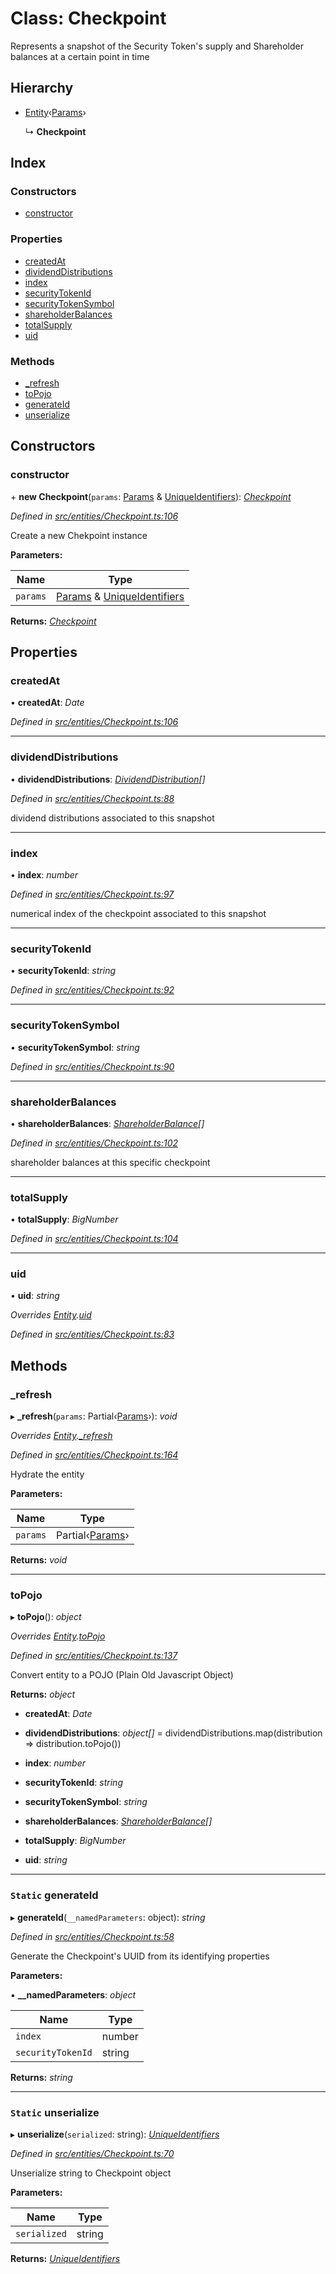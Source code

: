 # Class: Checkpoint

Represents a snapshot of the Security Token's supply and Shareholder balances at a certain point in time

## Hierarchy

- [Entity](_entities_entity_.entity.md)‹[Params](../interfaces/_entities_checkpoint_.params.md)›

  ↳ **Checkpoint**

## Index

### Constructors

- [constructor](_entities_checkpoint_.checkpoint.md#constructor)

### Properties

- [createdAt](_entities_checkpoint_.checkpoint.md#createdat)
- [dividendDistributions](_entities_checkpoint_.checkpoint.md#dividenddistributions)
- [index](_entities_checkpoint_.checkpoint.md#index)
- [securityTokenId](_entities_checkpoint_.checkpoint.md#securitytokenid)
- [securityTokenSymbol](_entities_checkpoint_.checkpoint.md#securitytokensymbol)
- [shareholderBalances](_entities_checkpoint_.checkpoint.md#shareholderbalances)
- [totalSupply](_entities_checkpoint_.checkpoint.md#totalsupply)
- [uid](_entities_checkpoint_.checkpoint.md#uid)

### Methods

- [\_refresh](_entities_checkpoint_.checkpoint.md#_refresh)
- [toPojo](_entities_checkpoint_.checkpoint.md#topojo)
- [generateId](_entities_checkpoint_.checkpoint.md#static-generateid)
- [unserialize](_entities_checkpoint_.checkpoint.md#static-unserialize)

## Constructors

### constructor

\+ **new Checkpoint**(`params`: [Params](../interfaces/_entities_checkpoint_.params.md) & [UniqueIdentifiers](../interfaces/_entities_checkpoint_.uniqueidentifiers.md)): _[Checkpoint](_entities_checkpoint_.checkpoint.md)_

_Defined in [src/entities/Checkpoint.ts:106](https://github.com/PolymathNetwork/polymath-sdk/blob/660aba8/src/entities/Checkpoint.ts#L106)_

Create a new Chekpoint instance

**Parameters:**

| Name     | Type                                                                                                                                    |
| -------- | --------------------------------------------------------------------------------------------------------------------------------------- |
| `params` | [Params](../interfaces/_entities_checkpoint_.params.md) & [UniqueIdentifiers](../interfaces/_entities_checkpoint_.uniqueidentifiers.md) |

**Returns:** _[Checkpoint](_entities_checkpoint_.checkpoint.md)_

## Properties

### createdAt

• **createdAt**: _Date_

_Defined in [src/entities/Checkpoint.ts:106](https://github.com/PolymathNetwork/polymath-sdk/blob/660aba8/src/entities/Checkpoint.ts#L106)_

---

### dividendDistributions

• **dividendDistributions**: _[DividendDistribution](_entities_dividenddistribution_.dividenddistribution.md)[]_

_Defined in [src/entities/Checkpoint.ts:88](https://github.com/PolymathNetwork/polymath-sdk/blob/660aba8/src/entities/Checkpoint.ts#L88)_

dividend distributions associated to this snapshot

---

### index

• **index**: _number_

_Defined in [src/entities/Checkpoint.ts:97](https://github.com/PolymathNetwork/polymath-sdk/blob/660aba8/src/entities/Checkpoint.ts#L97)_

numerical index of the checkpoint associated to this snapshot

---

### securityTokenId

• **securityTokenId**: _string_

_Defined in [src/entities/Checkpoint.ts:92](https://github.com/PolymathNetwork/polymath-sdk/blob/660aba8/src/entities/Checkpoint.ts#L92)_

---

### securityTokenSymbol

• **securityTokenSymbol**: _string_

_Defined in [src/entities/Checkpoint.ts:90](https://github.com/PolymathNetwork/polymath-sdk/blob/660aba8/src/entities/Checkpoint.ts#L90)_

---

### shareholderBalances

• **shareholderBalances**: _[ShareholderBalance](../interfaces/_types_index_.shareholderbalance.md)[]_

_Defined in [src/entities/Checkpoint.ts:102](https://github.com/PolymathNetwork/polymath-sdk/blob/660aba8/src/entities/Checkpoint.ts#L102)_

shareholder balances at this specific checkpoint

---

### totalSupply

• **totalSupply**: _BigNumber_

_Defined in [src/entities/Checkpoint.ts:104](https://github.com/PolymathNetwork/polymath-sdk/blob/660aba8/src/entities/Checkpoint.ts#L104)_

---

### uid

• **uid**: _string_

_Overrides [Entity](_entities_entity_.entity.md).[uid](_entities_entity_.entity.md#abstract-uid)_

_Defined in [src/entities/Checkpoint.ts:83](https://github.com/PolymathNetwork/polymath-sdk/blob/660aba8/src/entities/Checkpoint.ts#L83)_

## Methods

### \_refresh

▸ **\_refresh**(`params`: Partial‹[Params](../interfaces/_entities_checkpoint_.params.md)›): _void_

_Overrides [Entity](_entities_entity_.entity.md).[\_refresh](_entities_entity_.entity.md#abstract-_refresh)_

_Defined in [src/entities/Checkpoint.ts:164](https://github.com/PolymathNetwork/polymath-sdk/blob/660aba8/src/entities/Checkpoint.ts#L164)_

Hydrate the entity

**Parameters:**

| Name     | Type                                                             |
| -------- | ---------------------------------------------------------------- |
| `params` | Partial‹[Params](../interfaces/_entities_checkpoint_.params.md)› |

**Returns:** _void_

---

### toPojo

▸ **toPojo**(): _object_

_Overrides [Entity](_entities_entity_.entity.md).[toPojo](_entities_entity_.entity.md#abstract-topojo)_

_Defined in [src/entities/Checkpoint.ts:137](https://github.com/PolymathNetwork/polymath-sdk/blob/660aba8/src/entities/Checkpoint.ts#L137)_

Convert entity to a POJO (Plain Old Javascript Object)

**Returns:** _object_

- **createdAt**: _Date_

- **dividendDistributions**: _object[]_ = dividendDistributions.map(distribution => distribution.toPojo())

- **index**: _number_

- **securityTokenId**: _string_

- **securityTokenSymbol**: _string_

- **shareholderBalances**: _[ShareholderBalance](../interfaces/_types_index_.shareholderbalance.md)[]_

- **totalSupply**: _BigNumber_

- **uid**: _string_

---

### `Static` generateId

▸ **generateId**(`__namedParameters`: object): _string_

_Defined in [src/entities/Checkpoint.ts:58](https://github.com/PolymathNetwork/polymath-sdk/blob/660aba8/src/entities/Checkpoint.ts#L58)_

Generate the Checkpoint's UUID from its identifying properties

**Parameters:**

▪ **\_\_namedParameters**: _object_

| Name              | Type   |
| ----------------- | ------ |
| `index`           | number |
| `securityTokenId` | string |

**Returns:** _string_

---

### `Static` unserialize

▸ **unserialize**(`serialized`: string): _[UniqueIdentifiers](../interfaces/_entities_checkpoint_.uniqueidentifiers.md)_

_Defined in [src/entities/Checkpoint.ts:70](https://github.com/PolymathNetwork/polymath-sdk/blob/660aba8/src/entities/Checkpoint.ts#L70)_

Unserialize string to Checkpoint object

**Parameters:**

| Name         | Type   |
| ------------ | ------ |
| `serialized` | string |

**Returns:** _[UniqueIdentifiers](../interfaces/_entities_checkpoint_.uniqueidentifiers.md)_
